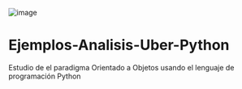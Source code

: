 


![image](https://cdn.eduonix.com/assets/images/header_img/2019122806463011523.jpg)

# Ejemplos-Analisis-Uber-Python
Estudio de el paradigma Orientado a Objetos usando el lenguaje de programación Python

